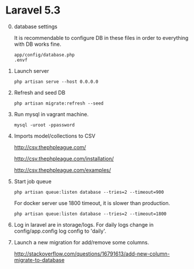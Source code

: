 # Laravel 5.3

0. database settings

    It is recommendable to configure DB in these files in order to everything with DB works fine.
    ````
    app/config/database.php
    .envf
    ````
    
0. Launch server

    ````
    php artisan serve --host 0.0.0.0
    ````    

0. Refresh and seed DB

    ````
    php artisan migrate:refresh --seed
    ````

0. Run mysql in vagrant machine.
    ````
    mysql -uroot -ppassword
    ````


0. Imports model/collections to CSV

    http://csv.thephpleague.com/
    
    http://csv.thephpleague.com/installation/
    
    http://csv.thephpleague.com/examples/
    
0. Start job queue
    ````
    php artisan queue:listen database --tries=2 --timeout=900
    ````
    
    For docker server use 1800 timeout, it is slower than production.
    ````
    php artisan queue:listen database --tries=2 --timeout=1800
    ````
    
0. Log in laravel are in storage/logs. For daily logs change in config/app.config log config to 'daily'.

0. Launch a new migration for add/remove some columns.

    http://stackoverflow.com/questions/16791613/add-new-column-migrate-to-database
